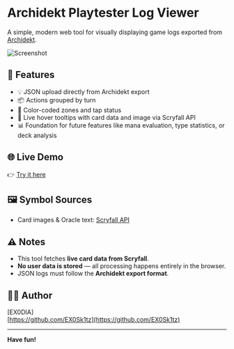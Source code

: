 # Archidekt Playtester Log Viewer

A simple, modern web tool for visually displaying game logs exported from [Archidekt](https://archidekt.com).

![Screenshot](https://github.com/user-attachments/assets/f8a6ec05-12b9-423e-91ae-b528714de983)

## 🔧 Features

- 💡 JSON upload directly from Archidekt export
- 📦 Actions grouped by turn
- 🎨 Color-coded zones and tap status
- 🧠 Live hover tooltips with card data and image via Scryfall API
- 📊 Foundation for future features like mana evaluation, type statistics, or deck analysis

## 🌐 Live Demo

👉 [Try it here](https://ex0sk1tz.github.io/edh-log-viewer/)

## 🖼️ Symbol Sources

- Card images & Oracle text: [Scryfall API](https://scryfall.com/docs/api)

## ⚠️ Notes

- This tool fetches **live card data from Scryfall**.
- **No user data is stored** — all processing happens entirely in the browser.
- JSON logs must follow the **Archidekt export format**.

## 🧑‍💻 Author

[EX0DIA]  
[https://github.com/EX0Sk1tz](https://github.com/EX0Sk1tz)

---

**Have fun!**
